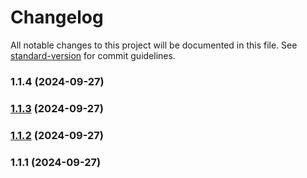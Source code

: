 # Changelog

All notable changes to this project will be documented in this file. See [standard-version](https://github.com/conventional-changelog/standard-version) for commit guidelines.

### 1.1.4 (2024-09-27)

### [1.1.3](https://example.com///compare/v1.1.2...v1.1.3) (2024-09-27)

### [1.1.2](https://example.com///compare/v1.1.1...v1.1.2) (2024-09-27)

### 1.1.1 (2024-09-27)
